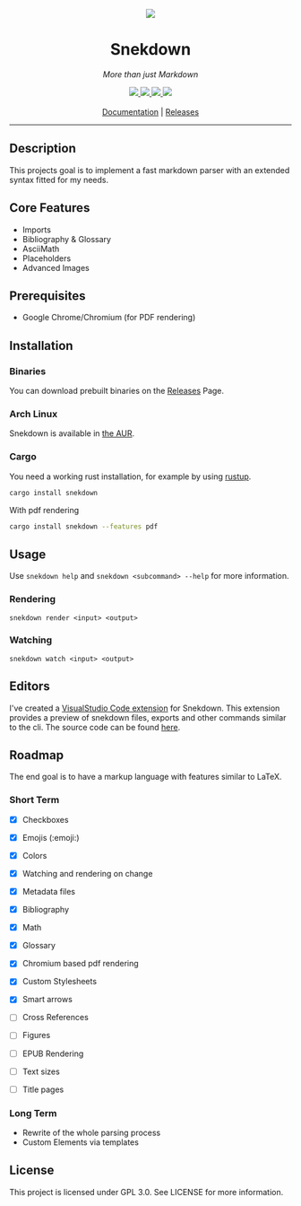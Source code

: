 <p align="center">
<img src="https://i.imgur.com/FpdXqiT.png">
</p>
<h1 align="center">Snekdown</h1>
<p align="center">
<i>More than just Markdown</i>
</p>
<p align="center">
    <a href="https://github.com/Trivernis/snekdown/actions">
        <img src="https://img.shields.io/github/workflow/status/trivernis/snekdown/Build%20and%20Test/main?style=for-the-badge">
    </a>
    <a href="https://crates.io/crates/snekdown">
        <img src="https://img.shields.io/crates/v/snekdown?style=for-the-badge">
    </a>
    <a href="https://aur.archlinux.org/packages/snekdown">
        <img src="https://img.shields.io/aur/version/snekdown?style=for-the-badge">
    </a>
    <a href="https://discord.gg/vGAXW9nxUv">
        <img src="https://img.shields.io/discord/729250668162056313?style=for-the-badge">
    </a>
<br/>
<br/>
<a href="https://trivernis.net/snekdown/">Documentation</a> |
<a href="https://github.com/Trivernis/snekdown/releases">Releases</a>
</p>

- - -

## Description

This projects goal is to implement a fast markdown parser with an extended syntax fitted
for my needs.

## Core Features

- Imports
- Bibliography & Glossary
- AsciiMath
- Placeholders
- Advanced Images

## Prerequisites

- Google Chrome/Chromium (for PDF rendering)

## Installation

### Binaries

You can download prebuilt binaries on the [Releases](https://github.com/Trivernis/snekdown/releases) Page.


### Arch Linux

Snekdown is available in [the AUR](https://aur.archlinux.org/packages/snekdown).


### Cargo

You need a working rust installation, for example by using [rustup](http://rustup.rs).

```sh
cargo install snekdown
```

With pdf rendering

```sh
cargo install snekdown --features pdf
```


## Usage

Use `snekdown help` and `snekdown <subcommand> --help` for more information.

### Rendering

`snekdown render <input> <output>`

### Watching

`snekdown watch <input> <output>`


## Editors

I've created a [VisualStudio Code extension](https://marketplace.visualstudio.com/items?itemName=trivernis.snekdown) for Snekdown.
This extension provides a preview of snekdown files, exports and other commands similar to the
cli. The source code can be found [here](https://github.com/Trivernis/snekdown-vscode-extension).


## Roadmap

The end goal is to have a markup language with features similar to LaTeX.

### Short Term

- [x] Checkboxes
- [x] Emojis (\:emoji:)
- [x] Colors
- [x] Watching and rendering on change
- [x] Metadata files
- [x] Bibliography
- [x] Math
- [x] Glossary
- [x] Chromium based pdf rendering
- [x] Custom Stylesheets
- [x] Smart arrows
- [ ] Cross References
- [ ] Figures
- [ ] EPUB Rendering
- [ ] Text sizes
- [ ] Title pages


### Long Term

- Rewrite of the whole parsing process
- Custom Elements via templates


## License

This project is licensed under GPL 3.0. See LICENSE for more information.